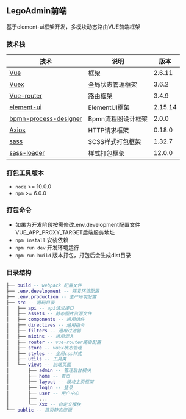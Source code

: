 ## LegoAdmin前端
基于element-ui框架开发，多模块动态路由VUE前端框架
### 技术栈
| 技术 | 说明 | 版本 |
| --- | --- | --- |
| [Vue](https://vuejs.org) | 框架 | 2.6.11 |
| [Vuex](https://vuex.vuejs.org) | 全局状态管理框架 | 3.6.2 |
| [Vue-router](https://router.vuejs.org) | 路由框架 | 3.4.9 |
| [element-ui](https://element.eleme.cn) | ElementUI框架 | 2.15.14 |
| [bpmn-process-designer](https://gitee.com/MiyueSC/bpmn-process-designer) | Bpmn流程图设计框架 | 2.0.0 |
| [Axios](https://github.com/axios/axios) | HTTP请求框架 | 0.18.0 |
| [sass](https://sass-lang.com) | SCSS样式打包框架 | 1.32.7 |
| [sass-loader](https://sass-lang.com) | 样式打包框架 | 12.0.0 |
### 打包工具版本
- `node` >= 10.0.0
- `npm` >= 6.0.0
### 打包命令
- 如果为开发阶段按需修改.env.development配置文件VUE_APP_PROXY_TARGET后端服务地址
- `npm install` 安装依赖
- `npm run dev` 开发环境运行
- `npm run build` 版本打包，打包后会生成dist目录
### 目录结构
``` lua
├── build -- webpack 配置文件
├── .env.development -- 开发环境配置
├── .env.production -- 生产环境配置
├── src -- 源码目录
│   ├── api -- api请求接口
│   ├── assets -- 静态图片资源文件
│   ├── components -- 通用组件
│   ├── directives -- 通用指令
│   ├── filters -- 通用过滤器
│   ├── mixins -- 通用混入
│   ├── router -- vue-router路由配置
│   ├── store -- vuex状态管理
│   ├── styles -- 全局css样式
│   ├── utils -- 工具类
│   └── views -- 前端页面
│       ├── admin -- 管理后台模块
│       ├── home -- 首页
│       ├── layout -- 模块主页框架
│       ├── login -- 登录
│       ├── user -- 用户中心
│       ├── ...
│       └── Xxx -- 自定义模块
└── public -- 首页静态资源
```